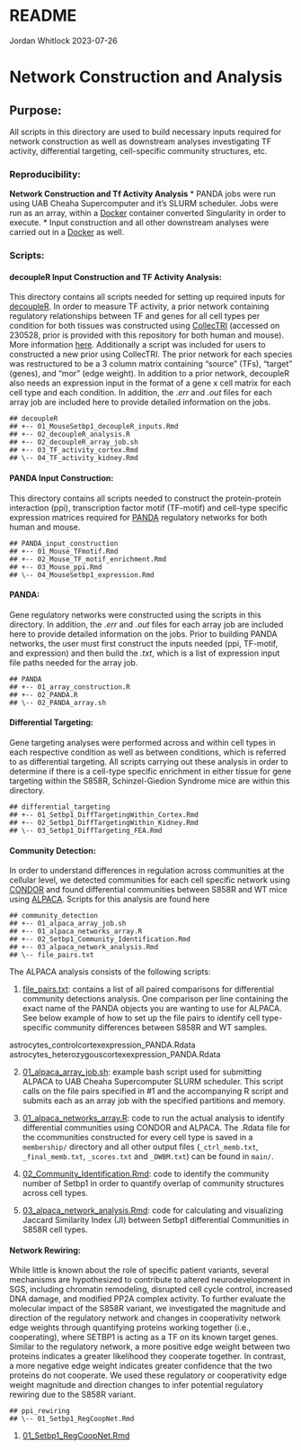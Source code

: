 README
================
Jordan Whitlock
2023-07-26

# Network Construction and Analysis

## Purpose:

All scripts in this directory are used to build necessary inputs
required for network construction as well as downstream analyses
investigating TF activity, differential targeting, cell-specific
community structures, etc.

### Reproducibility:

**Network Construction and Tf Activity Analysis** \* PANDA jobs were run
using UAB Cheaha Supercomputer and it’s SLURM scheduler. Jobs were run
as an array, within a
[Docker](https://hub.docker.com/repository/docker/jordanwhitlock/setbp1_manuscript_panda_1.0.1/general)
container converted Singularity in order to execute. \* Input
construction and all other downstream analyses were carried out in a
[Docker](https://hub.docker.com/repository/docker/jordanwhitlock/setbp1_manuscript/general)
as well.

### Scripts:

#### decoupleR Input Construction and TF Activity Analysis:

This directory contains all scripts needed for setting up required
inputs for [decoupleR](https://saezlab.github.io/decoupleR/). In order
to measure TF activity, a prior network containing regulatory
relationships between TF and genes for all cell types per condition for
both tissues was constructed using
[CollecTRI](https://github.com/saezlab/CollecTRI) (accessed on 230528,
prior is provided with this repository for both human and mouse). More
information
[here](https://www.biorxiv.org/content/10.1101/2023.03.30.534849v1).
Additionally a script was included for users to constructed a new prior
using CollecTRI. The prior network for each species was restructured to
be a 3 column matrix containing “source” (TFs), “target” (genes), and
“mor” (edge weight). In addition to a prior network, decoupleR also
needs an expression input in the format of a gene x cell matrix for each
cell type and each condition. In addition, the *.err* and *.out* files
for each array job are included here to provide detailed information on
the jobs.

    ## decoupleR
    ## +-- 01_MouseSetbp1_decoupleR_inputs.Rmd
    ## +-- 02_decoupleR_analysis.R
    ## +-- 02_decoupleR_array_job.sh
    ## +-- 03_TF_activity_cortex.Rmd
    ## \-- 04_TF_activity_kidney.Rmd

#### PANDA Input Construction:

This directory contains all scripts needed to construct the
protein-protein interaction (ppi), transcription factor motif (TF-motif)
and cell-type specific expression matrices required for
[PANDA](https://netzoo.github.io/zooanimals/panda/) regulatory networks
for both human and mouse.

    ## PANDA_input_construction
    ## +-- 01_Mouse_TFmotif.Rmd
    ## +-- 02_Mouse_TF_motif_enrichment.Rmd
    ## +-- 03_Mouse_ppi.Rmd
    ## \-- 04_MouseSetbp1_expression.Rmd

#### PANDA:

Gene regulatory networks were constructed using the scripts in this
directory. In addition, the *.err* and *.out* files for each array job
are included here to provide detailed information on the jobs. Prior to
building PANDA networks, the user must first construct the inputs needed
(ppi, TF-motif, and expression) and then build the *.txt*, which is a
list of expression input file paths needed for the array job.

    ## PANDA
    ## +-- 01_array_construction.R
    ## +-- 02_PANDA.R
    ## \-- 02_PANDA_array.sh

#### Differential Targeting:

Gene targeting analyses were performed across and within cell types in
each respective condition as well as between conditions, which is
referred to as differential targeting. All scripts carrying out these
analysis in order to determine if there is a cell-type specific
enrichment in either tissue for gene targeting within the S858R,
Schinzel-Giedion Syndrome mice are within this directory.

    ## differential_targeting
    ## +-- 01_Setbp1_DiffTargetingWithin_Cortex.Rmd
    ## +-- 02_Setbp1_DiffTargetingWithin_Kidney.Rmd
    ## \-- 03_Setbp1_DiffTargeting_FEA.Rmd

#### Community Detection:

In order to understand differences in regulation across communities at
the cellular level, we detected communities for each cell specific
network using [CONDOR](https://netzoo.github.io/zooanimals/condor/) and
found differential communities between S858R and WT mice using
[ALPACA](https://netzoo.github.io/zooanimals/alpaca/). Scripts for this
analysis are found here

    ## community_detection
    ## +-- 01_alpaca_array_job.sh
    ## +-- 01_alpaca_networks_array.R
    ## +-- 02_Setbp1_Community_Identification.Rmd
    ## +-- 03_alpaca_network_analysis.Rmd
    ## \-- file_pairs.txt

The ALPACA analysis consists of the following scripts:

1.  [file_pairs.txt](https://github.com/lasseignelab/230227_JW_Setbp1Manuscript/blob/main/src/network_scripts/community_detection/file_pairs.txt):
    contains a list of all paired comparisons for differential community
    detections analysis. One comparison per line containing the exact
    name of the PANDA objects you are wanting to use for ALPACA. See
    below example of how to set up the file pairs to identify cell
    type-specific community differences between S858R and WT samples.

astrocytes_controlcortexexpression_PANDA.Rdata
astrocytes_heterozygouscortexexpression_PANDA.Rdata

2.  [01_alpaca_array_job.sh](https://github.com/lasseignelab/230227_JW_Setbp1Manuscript/blob/main/src/network_scripts/community_detection/alpaca_array_job.sh):
    example bash script used for submitting ALPACA to UAB Cheaha
    Supercomputer SLURM scheduler. This script calls on the file pairs
    specified in \#1 and the accompanying R script and submits each as
    an array job with the specified partitions and memory.

3.  [01_alpaca_networks_array.R](https://github.com/lasseignelab/230227_JW_Setbp1Manuscript/blob/main/src/network_scripts/community_detection/alpaca_networks_array.R):
    code to run the actual analysis to identify differential communities
    using CONDOR and ALPACA. The .Rdata file for the ccommunities
    constructed for every cell type is saved in a `membership/`
    directory and all other output files (`_ctrl_memb.txt`,
    `_final_memb.txt`, `_scores.txt` and `_DWBM.txt`) can be found in
    `main/`.

4.  [02_Community_Identification.Rmd](https://github.com/lasseignelab/230227_JW_Setbp1Manuscript/blob/main/src/network_scripts/community_detection/02_Setbp1_Community_Identification.Rmd):
    code to identify the community number of Setbp1 in order to quantify
    overlap of community structures across cell types.

5.  [03_alpaca_network_analysis.Rmd](https://github.com/lasseignelab/230227_JW_Setbp1Manuscript/blob/main/src/network_scripts/community_detection/03_alpaca_network_analysis.Rmd):
    code for calculating and visualizing Jaccard Similarity Index (JI)
    between Setbp1 differential Communities in S858R cell types.

#### Network Rewiring:

While little is known about the role of specific patient variants,
several mechanisms are hypothesized to contribute to altered
neurodevelopment in SGS, including chromatin remodeling, disrupted cell
cycle control, increased DNA damage, and modified PP2A complex activity.
To further evaluate the molecular impact of the S858R variant, we
investigated the magnitude and direction of the regulatory network and
changes in cooperativity network edge weights through quantifying
proteins working together (i.e., cooperating), where SETBP1 is acting as
a TF on its known target genes. Similar to the regulatory network, a
more positive edge weight between two proteins indicates a greater
likelihood they cooperate together. In contrast, a more negative edge
weight indicates greater confidence that the two proteins do not
cooperate. We used these regulatory or cooperativity edge weight
magnitude and direction changes to infer potential regulatory rewiring
due to the S858R variant.

    ## ppi_rewiring
    ## \-- 01_Setbp1_RegCoopNet.Rmd

1.  [01_Setbp1_RegCoopNet.Rmd](https://github.com/lasseignelab/230227_JW_Setbp1Manuscript/blob/main/src/network_scripts/ppi_rewiring/01_Setbp1_RegCoopNet.Rmd)
